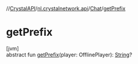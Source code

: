 //[CrystalAPI](../../../index.md)/[nl.crystalnetwork.api](../index.md)/[Chat](index.md)/[getPrefix](get-prefix.md)

# getPrefix

[jvm]\
abstract fun [getPrefix](get-prefix.md)(player: OfflinePlayer): [String](https://kotlinlang.org/api/latest/jvm/stdlib/kotlin/-string/index.html)?
